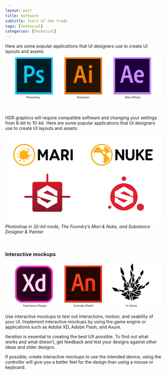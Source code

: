 ```yaml
---
layout: post
title: Software
subtitle: Tools of the Trade
tags: [Technical]
categories: [Technical]
---
```


Here are some popular applications that UI designers use to create UI layouts and assets:  
![UI Tools](/img/Software_Adobe.png)  

<br>

HDR graphics will require compatible software and changing your settings from 8-bit to 10-bit. Here are some popular applications that UI designers use to create UI layouts and assets:

![UI Tools for HDR](/img/Software_HDR.png)  
_Photoshop in 32-bit mode, The Foundry’s Mari & Nuke, and Substance Designer & Painter_

<br>

### Interactive mockups

![Interactive Mockup Software](/img/Software_Interactive.png)

Use interactive mockups to test out interactions, motion, and usability of your UI. Implement interactive mockups by using the game engine or applications such as Adobe XD, Adobe Flash, and Axure.

Iteration is essential to creating the best UX possible. To find out what works and what doesn’t, get feedback and test your designs against other ideas and older designs.

If possible, create interactive mockups to use the intended device; using the controller will give you a better feel for the design than using a mouse or keyboard.

<br>
